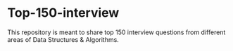 # Top-150-interview
This repository is meant to share top 150 interview questions from different areas of Data Structures &amp; Algorithms.
